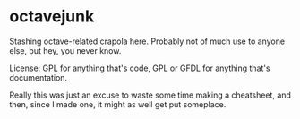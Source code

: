 octavejunk
==================

Stashing octave-related crapola here.  Probably not of much
use to anyone else, but hey, you never know.

License: GPL for anything that's code, GPL or GFDL for anything that's
documentation.

Really this was just an excuse to waste some time making a cheatsheet,
and then, since I made one, it might as well get put someplace.

